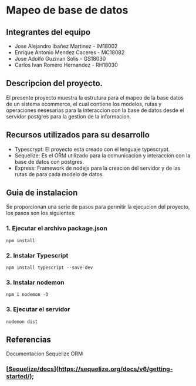 # **Mapeo de base de datos**
## Integrantes del equipo
- Jose Alejandro Ibañez Martinez - IM18002
- Enrique Antonio Mendez Caceres - MC18082
- Jose Adolfo Guzman Solis - GS18030
- Carlos Ivan Romero Hernandez - RH18030

## Descripcion del proyecto.
El presente proyecto muestra la estrutura para el mapeo de la base datos de un sistema ecommerce, el cual contiene los modelos, rutas y operaciones nesesarias para la interaccion con la base de datos desde el servidor postgres para la gestion de la informacion. 

## Recursos utilizados para su desarrollo
- Typescrypt: El proyecto esta creado con el lenguaje typescrypt.
- Sequelize: Es el ORM utilizado para la comunicacion y interaccion con la base de datos con postgres.
- Express: Framework de nodejs para la creacion del servidor y de las rutas de para cada modelo de datos.

## Guia de instalacion

Se proporcionan una serie de pasos para permitir la ejecucion del proyecto, los pasos son los siguientes:

### 1. Ejecutar el archivo package.json

    npm install
### 2. Instalar Typescript

    npm install typescript --save-dev   
    
### 3. Instalar nodemon

    npm i nodemon -D
    
### 3. Ejecutar el servidor

    nodemon dist

## Referencias

Documentacion Sequelize ORM 
### [[Sequelize/docs](https://sequelize.org/docs/v6/getting-started/)](https://sequelize.org/docs/v6/getting-started/); 






